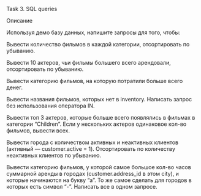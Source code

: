 Task 3. SQL queries

Описание

Используя демо базу данных, напишите запросы для того, чтобы:

Вывести количество фильмов в каждой категории, отсортировать по убыванию.

Вывести 10 актеров, чьи фильмы большего всего арендовали, отсортировать по убыванию.

Вывести категорию фильмов, на которую потратили больше всего денег.

Вывести названия фильмов, которых нет в inventory. Написать запрос без использования оператора IN.

Вывести топ 3 актеров, которые больше всего появлялись в фильмах в категории “Children”. Если у нескольких актеров одинаковое кол-во фильмов, вывести всех.

Вывести города с количеством активных и неактивных клиентов (активный — customer.active = 1). Отсортировать по количеству неактивных клиентов по убыванию.

Вывести категорию фильмов, у которой самое большое кол-во часов суммарной аренды в городах (customer.address_id в этом city), и которые начинаются на букву “a”. То же самое сделать для городов в которых есть символ “-”. Написать все в одном запросе.
